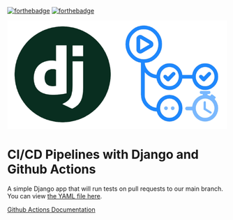 [![forthebadge](https://forthebadge.com/images/badges/made-with-python.svg)](https://forthebadge.com) [![forthebadge](https://forthebadge.com/images/badges/built-with-love.svg)](https://forthebadge.com)  

![CI/CD Pipelines with Django and Github Actions](/img/django-cicd-github-actions.png)  
# CI/CD Pipelines with Django and Github Actions

A simple Django app that will run tests on pull requests to our main branch.  
You can view [the YAML file here](/.github/workflows/django.yml).

[Github Actions Documentation](https://docs.github.com/en/actions)
